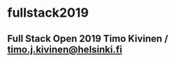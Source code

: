 # fullstack2019 
Full Stack Open 2019
Timo Kivinen / timo.j.kivinen@helsinki.fi
---------------------------------------
